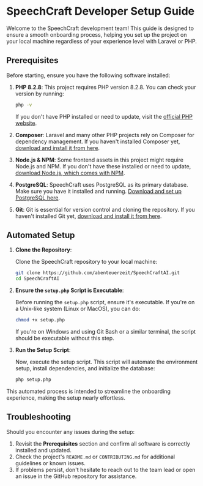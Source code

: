 # SpeechCraft Developer Setup Guide

Welcome to the SpeechCraft development team! This guide is designed to ensure a smooth onboarding process, helping you set up the project on your local machine regardless of your experience level with Laravel or PHP.

## Prerequisites

Before starting, ensure you have the following software installed:

1. **PHP 8.2.8**: This project requires PHP version 8.2.8. You can check your version by running:

   ```bash
   php -v
   ```

   If you don't have PHP installed or need to update, visit the [official PHP website](https://www.php.net/downloads.php).

2. **Composer**: Laravel and many other PHP projects rely on Composer for dependency management. If you haven't installed Composer yet, [download and install it from here](https://getcomposer.org/download/).

3. **Node.js & NPM**: Some frontend assets in this project might require Node.js and NPM. If you don't have these installed or need to update, [download Node.js, which comes with NPM](https://nodejs.org/).

4. **PostgreSQL**: SpeechCraft uses PostgreSQL as its primary database. Make sure you have it installed and running. [Download and set up PostgreSQL here](https://www.postgresql.org/download/).

5. **Git**: Git is essential for version control and cloning the repository. If you haven't installed Git yet, [download and install it from here](https://git-scm.com/downloads).

## Automated Setup

1. **Clone the Repository**:

   Clone the SpeechCraft repository to your local machine:

   ```bash
   git clone https://github.com/abenteuerzeit/SpeechCraftAI.git
   cd SpeechCraftAI
   ```

2. **Ensure the `setup.php` Script is Executable**:

   Before running the `setup.php` script, ensure it's executable. If you're on a Unix-like system (Linux or MacOS), you can do:

   ```bash
   chmod +x setup.php
   ```

   If you're on Windows and using Git Bash or a similar terminal, the script should be executable without this step.

3. **Run the Setup Script**:

   Now, execute the setup script. This script will automate the environment setup, install dependencies, and initialize the database:

   ```bash
   php setup.php
   ```

This automated process is intended to streamline the onboarding experience, making the setup nearly effortless.

## Troubleshooting

Should you encounter any issues during the setup:

1. Revisit the **Prerequisites** section and confirm all software is correctly installed and updated.
2. Check the project's `README.md` or `CONTRIBUTING.md` for additional guidelines or known issues.
3. If problems persist, don't hesitate to reach out to the team lead or open an issue in the GitHub repository for assistance.
